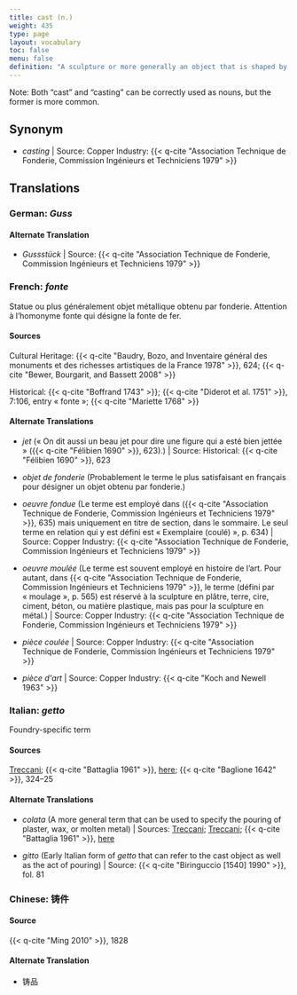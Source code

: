 ```yaml
---
title: cast (n.)
weight: 435
type: page
layout: vocabulary
toc: false
menu: false
definition: "A sculpture or more generally an object that is shaped by pouring a molten material or a slurry into a mold in which it will solidify. Plaster of paris, metal, and wax are among the cast-forming sculptural materials routinely involved in bronze production. The term may also refer to the amount of homogenous molten metal resulting from a single pour."
---
```


<div class="backmatter">

Note: Both “cast” and “casting” can be correctly used as nouns, but the former is more common.

</div>

## Synonym

- *casting* | Source: Copper Industry: {{< q-cite "Association Technique de Fonderie, Commission Ingénieurs et Techniciens 1979" >}}

## Translations

<div class="accordion">

### **German**: *Guss*

#### Alternate Translation

- *Gussstück* | Source: {{< q-cite "Association Technique de Fonderie, Commission Ingénieurs et Techniciens 1979" >}}

### **French**: *fonte*

Statue ou plus généralement objet métallique obtenu par fonderie. Attention à l’homonyme fonte qui désigne la fonte de fer.

#### Sources

Cultural Heritage: {{< q-cite "Baudry, Bozo, and Inventaire général des monuments et des richesses artistiques de la France 1978" >}}, 624; {{< q-cite "Bewer, Bourgarit, and Bassett 2008" >}}

Historical: {{< q-cite "Boffrand 1743" >}}; {{< q-cite "Diderot et al. 1751" >}}, 7:106, entry « fonte »; {{< q-cite "Mariette 1768" >}}

#### Alternate Translations

- *jet* (« On dit aussi un beau jet pour dire une figure qui a esté bien jettée » ({{< q-cite "Félibien 1690" >}}, 623).) |
Source: Historical: {{< q-cite "Félibien 1690" >}}, 623

- *objet de fonderie* (Probablement le terme le plus satisfaisant en français pour désigner un objet obtenu par fonderie.)

- *oeuvre fondue* (Le terme est employé dans ({{< q-cite "Association Technique de Fonderie, Commission Ingénieurs et Techniciens 1979" >}}, 635) mais uniquement en titre de section, dans le sommaire. Le seul terme en relation qui y est défini est « Exemplaire (coulé) », p. 634) | Source: Copper Industry: {{< q-cite "Association Technique de Fonderie, Commission Ingénieurs et Techniciens 1979" >}}

- *oeuvre moulée* (Le terme est souvent employé en histoire de l’art. Pour autant, dans {{< q-cite "Association Technique de Fonderie, Commission Ingénieurs et Techniciens 1979" >}}, le terme (défini par « moulage », p. 565) est réservé à la sculpture en plâtre, terre, cire, ciment, béton, ou matière plastique, mais pas pour la sculpture en métal.) | Source: Copper Industry: {{< q-cite "Association Technique de Fonderie, Commission Ingénieurs et Techniciens 1979" >}}

- *pièce coulée* | Source: Copper Industry: {{< q-cite "Association Technique de Fonderie, Commission Ingénieurs et Techniciens 1979" >}}

- *pièce d'art* | Source: Copper Industry: {{< q-cite "Koch and Newell 1963" >}}

### **Italian**: *getto*

Foundry-specific term

#### Sources

[Treccani](http://www.treccani.it/vocabolario/getto/); {{< q-cite "Battaglia 1961" >}}, [here](http://www.gdli.it/pdf_viewer/Scripts/pdf.js/web/viewer.asp?file=/PDF/GDLI06/GDLI_06_ocr_730.pdf&parola=Getto); {{< q-cite "Baglione 1642" >}}, 324–25  

#### Alternate Translations

- *colata* (A more general term that can be used to specify the pouring of plaster, wax, or molten metal) | Sources: [Treccani](https://www.treccani.it/enciclopedia/colata/); [Treccani](https://www.treccani.it/enciclopedia/fusione_%28Enciclopedia-Italiana%29); {{< q-cite "Battaglia 1961" >}}, [here](http://www.gdli.it/pdf_viewer/Scripts/pdf.js/web/viewer.asp?file=/PDF/GDLI03/GDLI_03_ocr_279.pdf&parola=Colata)

- *gitto* (Early Italian form of *getto* that can refer to the cast object as well as the act of pouring) | Source: {{< q-cite "Biringuccio [1540] 1990" >}}, fol. 81

### **Chinese**: 铸件

#### Source

{{< q-cite "Ming 2010" >}}, 1828

#### Alternate Translation

- 铸品  

</div>
